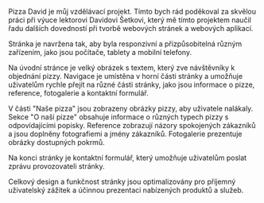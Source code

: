 Pizza David je můj vzdělávací projekt.
Tímto bych rád poděkoval za skvělou práci při výuce lektorovi Davidovi Šetkovi, 
který mě tímto projektem naučil řadu dalších dovedností při tvorbě webových stránek a webových aplikací.

Stránka je navržena tak, aby byla responzivní a přizpůsobitelná různým zařízením, jako jsou počítače, tablety a mobilní telefony.

Na úvodní stránce je velký obrázek s textem, který zve návštěvníky k objednání pizzy. 
Navigace je umístěna v horní části stránky a umožňuje uživatelům rychle přejít na různé části stránky, jako jsou informace o pizze, reference, fotogalerie a kontaktní formulář.

V části "Naše pizza" jsou zobrazeny obrázky pizzy, aby uživatele nalákaly. 
Sekce "O naší pizze" obsahuje informace o různých typech pizzy s odpovídajícími popisky. 
Reference zobrazují názory spokojených zákazníků a jsou doplněny fotografiemi a jmény zákazníků. Fotogalerie prezentuje obrázky dostupných pokrmů.

Na konci stránky je kontaktní formulář, který umožňuje uživatelům poslat zprávu provozovateli stránky.

Celkový design a funkčnost stránky jsou optimalizovány pro příjemný uživatelský zážitek a účinnou prezentaci nabízených produktů a služeb.
